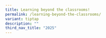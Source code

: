 ```yaml
---
title: Learning beyond the classrooms!
permalink: /learning-beyond-the-classrooms/
variant: tiptap
description: ""
third_nav_title: "2025"
---
```

